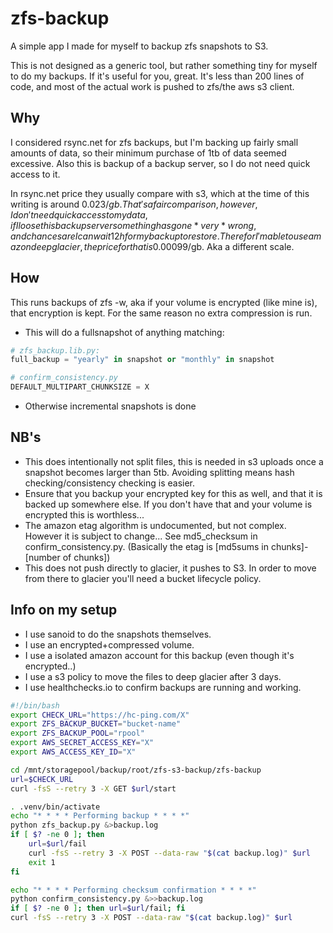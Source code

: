# zfs-backup

A simple app I made for myself to backup zfs snapshots to S3.

This is not designed as a generic tool, but rather something tiny for myself to do my backups. If it's useful for you, great. It's less than 200 lines of code, and most of the actual work is pushed to zfs/the aws s3 client.

## Why

I considered rsync.net for zfs backups, but I'm backing up fairly small amounts of data, so their minimum purchase of 1tb of data seemed excessive. Also this is backup of a backup server, so I do not need quick access to it.

In rsync.net price they usually compare with s3, which at the time of this writing is around 0.023$/gb. That's a fair comparison, however, I don't need quick access to my data, if I loose this backup server something has gone *very* wrong, and chances are I can wait 12h for my backup to restore. Therefor I'm able to use amazon deep glacier, the price for that is 0.00099$/gb. Aka a different scale.

## How

This runs backups of zfs -w, aka if your volume is encrypted (like mine is), that encryption is kept. For the same reason no extra compression is run.

- This will do a fullsnapshot of anything matching:

```python
# zfs_backup.lib.py:
full_backup = "yearly" in snapshot or "monthly" in snapshot

# confirm_consistency.py
DEFAULT_MULTIPART_CHUNKSIZE = X
```

- Otherwise incremental snapshots is done

## NB's

- This does intentionally not split files, this is needed in s3 uploads once a snapshot becomes larger than 5tb. Avoiding splitting means hash checking/consistency checking is easier.
- Ensure that you backup your encrypted key for this as well, and that it is backed up somewhere else. If you don't have that and your volume is encrypted this is worthless...
- The amazon etag algorithm is undocumented, but not complex. However it is subject to change... See md5_checksum in confirm_consistency.py. (Basically the etag is [md5sums in chunks]-[number of chunks])
- This does not push directly to glacier, it pushes to S3. In order to move from there to glacier you'll need a bucket lifecycle policy.

## Info on my setup

- I use sanoid to do the snapshots themselves.
- I use an encrypted+compressed volume.
- I use a isolated amazon account for this backup (even though it's encrypted..)
- I use a s3 policy to move the files to deep glacier after 3 days.
- I use healthchecks.io to confirm backups are running and working.
```sh
#!/bin/bash
export CHECK_URL="https://hc-ping.com/X"
export ZFS_BACKUP_BUCKET="bucket-name"
export ZFS_BACKUP_POOL="rpool"
export AWS_SECRET_ACCESS_KEY="X"
export AWS_ACCESS_KEY_ID="X"

cd /mnt/storagepool/backup/root/zfs-s3-backup/zfs-backup
url=$CHECK_URL
curl -fsS --retry 3 -X GET $url/start

. .venv/bin/activate
echo "* * * * Performing backup * * * *"
python zfs_backup.py &>backup.log
if [ $? -ne 0 ]; then
    url=$url/fail
    curl -fsS --retry 3 -X POST --data-raw "$(cat backup.log)" $url
    exit 1
fi

echo "* * * * Performing checksum confirmation * * * *"
python confirm_consistency.py &>>backup.log
if [ $? -ne 0 ]; then url=$url/fail; fi
curl -fsS --retry 3 -X POST --data-raw "$(cat backup.log)" $url
```
